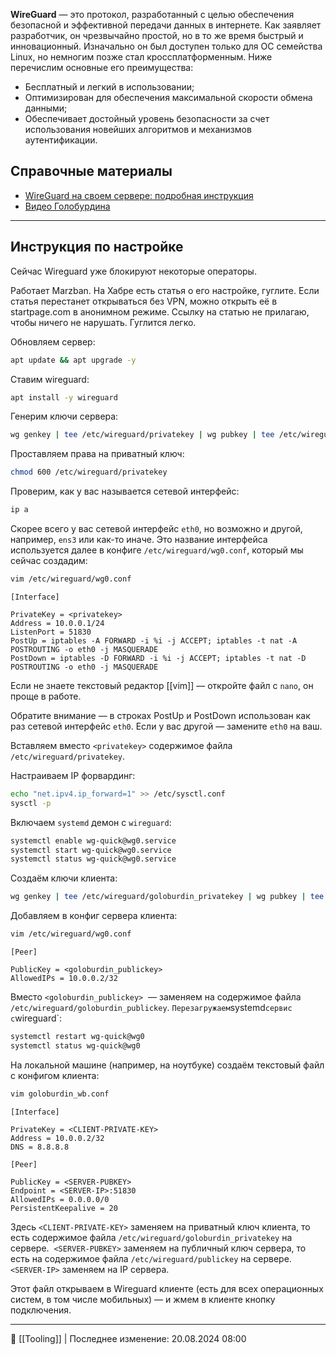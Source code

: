 **WireGuard** — это протокол, разработанный с целью обеспечения безопасной и эффективной передачи данных в интернете. Как заявляет разработчик, он чрезвычайно простой, но в то же время быстрый и инновационный. Изначально он был доступен только для ОС семейства Linux, но немногим позже стал кроссплатформенным. Ниже перечислим основные его преимущества:

- Бесплатный и легкий в использовании;
- Оптимизирован для обеспечения максимальной скорости обмена данными;
- Обеспечивает достойный уровень безопасности за счет использования новейших алгоритмов и механизмов аутентификации.

## Справочные материалы

- [WireGuard на своем сервере: подробная инструкция](https://timeweb.cloud/tutorials/network-security/wireguard-na-svoem-servere)
- [Видео Голобурдина](https://www.youtube.com/watch?v=5Aql0V-ta8A)

----
## Инструкция по настройке

Сейчас Wireguard уже блокируют некоторые операторы.

Работает Marzban. На Хабре есть статья о его настройке, гуглите. Если статья перестанет открываться без VPN, можно открыть её в startpage.com в анонимном режиме. Ссылку на статью не прилагаю, чтобы ничего не нарушать. Гуглится легко.

Обновляем сервер:

```bash
apt update && apt upgrade -y
```

Ставим wireguard:

```bash
apt install -y wireguard
```

Генерим ключи сервера:

```bash
wg genkey | tee /etc/wireguard/privatekey | wg pubkey | tee /etc/wireguard/publickey
```

Проставляем права на приватный ключ:

```bash
chmod 600 /etc/wireguard/privatekey
```

Проверим, как у вас называется сетевой интерфейс:

```bash
ip a
```

Скорее всего у вас сетевой интерфейс `eth0`, но возможно и другой, например, `ens3` или как-то иначе. Это название интерфейса используется далее в конфиге `/etc/wireguard/wg0.conf`, который мы сейчас создадим:

```bash
vim /etc/wireguard/wg0.conf
```

```
[Interface]

PrivateKey = <privatekey>
Address = 10.0.0.1/24
ListenPort = 51830
PostUp = iptables -A FORWARD -i %i -j ACCEPT; iptables -t nat -A POSTROUTING -o eth0 -j MASQUERADE
PostDown = iptables -D FORWARD -i %i -j ACCEPT; iptables -t nat -D POSTROUTING -o eth0 -j MASQUERADE
```

Если не знаете текстовый редактор [[vim]] — откройте файл с `nano`, он проще в работе.

Обратите внимание — в строках PostUp и PostDown использован как раз сетевой интерфейс `eth0`. Если у вас другой — замените `eth0` на ваш.

Вставляем вместо `<privatekey>` содержимое файла `/etc/wireguard/privatekey`.

Настраиваем IP форвардинг:

```bash
echo "net.ipv4.ip_forward=1" >> /etc/sysctl.conf
sysctl -p
```

Включаем `systemd` демон с `wireguard`:

```bash
systemctl enable wg-quick@wg0.service
systemctl start wg-quick@wg0.service
systemctl status wg-quick@wg0.service
```

Создаём ключи клиента:

```bash
wg genkey | tee /etc/wireguard/goloburdin_privatekey | wg pubkey | tee /etc/wireguard/goloburdin_publickey
```

Добавляем в конфиг сервера клиента:

```bash
vim /etc/wireguard/wg0.conf
```

```
[Peer]

PublicKey = <goloburdin_publickey>
AllowedIPs = 10.0.0.2/32
```

Вместо `<goloburdin_publickey>`  — заменяем на содержимое файла `/etc/wireguard/goloburdin_publickey`.
`
Перезагружаем `systemd` сервис с `wireguard`:

```bash
systemctl restart wg-quick@wg0
systemctl status wg-quick@wg0
```

На локальной машине (например, на ноутбуке) создаём текстовый файл с конфигом клиента:

```bash
vim goloburdin_wb.conf
```


```
[Interface]

PrivateKey = <CLIENT-PRIVATE-KEY>
Address = 10.0.0.2/32
DNS = 8.8.8.8

[Peer]

PublicKey = <SERVER-PUBKEY>
Endpoint = <SERVER-IP>:51830
AllowedIPs = 0.0.0.0/0
PersistentKeepalive = 20
```

Здесь `<CLIENT-PRIVATE-KEY>` заменяем на приватный ключ клиента, то есть содержимое файла `/etc/wireguard/goloburdin_privatekey` на сервере.  `<SERVER-PUBKEY>` заменяем на публичный ключ сервера, то есть на содержимое файла `/etc/wireguard/publickey` на сервере. `<SERVER-IP>` заменяем на IP сервера. 

Этот файл открываем в Wireguard клиенте (есть для всех операционных систем, в том числе мобильных) — и жмем в клиенте кнопку подключения.



----
📂 [[Tooling]] | Последнее изменение: 20.08.2024 08:00
